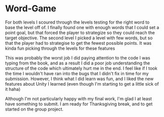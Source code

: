 # Word-Game

For both levels I scoured through the levels testing for the right word to base the level off of. I finally found one with enough words that I could set a point goal, but that forced the player to strategize so they could reach the target objective. The second level I picked a level with few words, but so that the player had to strategise to get the fewest possible points. It was kinda fun picking through the levels for these features

This was probably the worst job I did paying attention to the code I was typing from the book, and as a result I did a poor job understanding the structure of the code which ultimately hurt me in the end. I feel like if I took the time I wouldn't have ran into the bugs that I didn't fix in time for my submission. However, I think what I did learn was fun, and I liked the new features about Unity I learned (even though I'm starting to get a little sick of it haha)

Although I'm not particularly happy with my final work, I'm glad I at least have something to submit. I am ready for Thanksgiving break, and to get started on the group project.
